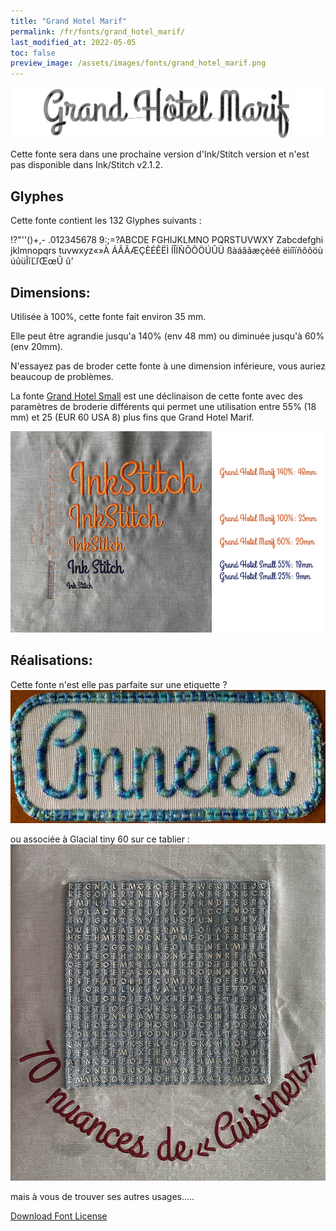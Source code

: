 ```yaml
---
title: "Grand Hotel Marif"
permalink: /fr/fonts/grand_hotel_marif/
last_modified_at: 2022-05-05
toc: false
preview_image: /assets/images/fonts/grand_hotel_marif.png
---
```

![grand_hotel_marif](/assets/images/fonts/grand_hotel_marif.png)

Cette fonte sera dans une prochaine version d'Ink/Stitch version et n'est pas disponible dans Ink/Stitch v2.1.2.

## Glyphes
Cette fonte contient les 132 Glyphes suivants :

!?"''()+,-
.012345678
9:;=?ABCDE
FGHIJKLMNO
PQRSTUVWXY
Zabcdefghi
jklmnopqrs
tuvwxyz«»À
ÁÂÃÆÇÈÉÊËÌ
ÍÎÏÑÔÕÖÚÛÜ
ßàáâãæçèéê
ëìíîïñôõöù
úûüĨĩĽľŒœŨ
ũ’


## Dimensions:

Utilisée à 100%, cette fonte fait environ 35 mm.

Elle peut être agrandie jusqu'a 140% (env 48 mm) ou diminuée jusqu'à 60% (env 20mm).

N'essayez pas de broder cette fonte à une dimension inférieure, vous auriez beaucoup de problèmes. 

La fonte [Grand Hotel Small](https://inkstitch.org/fr/fonts/grandhotel_small/) est une déclinaison de cette fonte avec des paramètres de broderie différents qui permet une utilisation entre 55% (18 mm) et 25 (EUR 60 USA 8)  plus fins que Grand Hotel Marif.

![Dimensions Grand Hotel](/assets/images/fonts/Sizing/grandhotelsizing.jpg)

## Réalisations:

Cette fonte n'est elle pas parfaite sur une etiquette ?
![Etiquette](/assets/images/fonts/grandhotel2.jpg)

ou associée à Glacial tiny 60 sur ce tablier :
![Tablier](/assets/images/fonts/glacialgrandhotel.jpg)


mais à vous de trouver ses autres usages.....

[Download Font License](https://github.com/inkstitch/inkstitch/tree/main/fonts/grand_hotel_marif/LICENSE)
